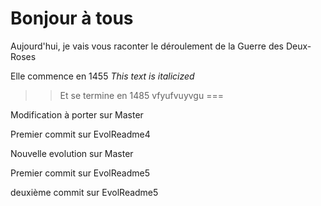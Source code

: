 


Bonjour à tous
===
Aujourd'hui, je vais vous raconter le déroulement de la Guerre des Deux-Roses 

Elle commence en 1455 *This text is italicized*

>>Et se termine en 1485
vfyufvuyvgu
===



Modification à porter sur Master

Premier commit sur EvolReadme4

Nouvelle evolution sur Master

Premier commit sur EvolReadme5

deuxième commit sur EvolReadme5